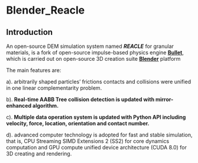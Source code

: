 # Blender_Reacle
## Introduction
  An open-source DEM simulation system named ***REACLE*** for granular materials, is a fork of open-source impulse-based physics engine [**Bullet**](https://github.com/bulletphysics/bullet3), which is carried out on open-source 3D creation suite [**Blender**](https://github.com/sobotka/blender) platform
  
  The main features are: 
  
  a). arbitrarily shaped particles’ frictions contacts and collisions were unified in one linear complementarity problem. 
  
  b). **Real-time AABB Tree collision detection is updated with mirror-enhanced algorithm.** 
  
  c). **Multiple data operation system is updated with Python API including velocity, force, location, orientation and contact number.**
  
  d). advanced computer technology is adopted for fast and stable simulation, that is, CPU Streaming SIMD Extensions 2 (SS2) for core dynamics computation and GPU compute unified device architecture (CUDA 8.0) for 3D creating and rendering.
